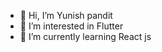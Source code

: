 - 👋 Hi, I’m Yunish pandit
- 👀 I’m interested in Flutter
- 🌱 I’m currently learning React js
  


<!---
pandityunish/pandityunish is a ✨ special ✨ repository because its `README.md` (this file) appears on your GitHub profile.
You can click the Preview link to take a look at your changes.
--->

